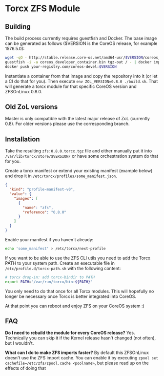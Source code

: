 # Torcx ZFS Module

## Building

The build process currently requires guestfish and Docker. The base image can be generated as follows ($VERSION is the CoreOS release, for example 1576.5.0):
```sh
wget -qO - http://stable.release.core-os.net/amd64-usr/$VERSION/coreos_developer_container.bin.bz2 | bunzip2 > coreos_developer_container.bin
guestfish -i -a coreos_developer_container.bin tgz-out / - | docker import - your-registry.com/coreos-devel:$VERSION
docker push your-registry.com/coreos-devel:$VERSION
```

Instantiate a container from that image and copy the repository into it (or let a CI do that for you).
Then execute `env ZOL_VERSION=0.8.0 ./build.sh`. That will generate a torcx module for that specific CoreOS version
and ZFSOnLinux 0.8.0.

## Old ZoL versions
Master is only compatible with the latest major release of ZoL (currently 0.8). For older versions please use the corresponding branch.

## Installation

Take the resulting `zfs:0.8.0.torcx.tgz` file and either manually put it into
`/var/lib/torcx/store/$VERSION/` or have some orchestration system do that for you. 

Create a torcx manifest or extend your existing manifest (example below) and drop it in `/etc/torcx/profiles/some_manifest.json`.
```json
{
  "kind": "profile-manifest-v0",
  "value": {
    "images": [
      {
        "name": "zfs",
        "reference": "0.8.0"
      }
    ]
  }
}
```

Enable your manifest if you haven't already:
```sh
echo 'some_manifest' > /etc/torcx/next-profile
```

If you want to be able to use the ZFS CLI utils you need to add the Torcx PATH to your system path. Create an executable file in `/etc/profile.d/torcx-path.sh` with the following content:
```sh
# torcx drop-in: add torcx-bindir to PATH
export PATH="/var/run/torcx/bin:${PATH}"
```
You only need to do that once for all Torcx modules. This will hopefully no longer be necessary once Torcx is better integrated into CoreOS.

At that point you can reboot and enjoy ZFS on your CoreOS system :)

## FAQ
**Do I need to rebuild the module for every CoreOS release?**
Yes. Technically you can skip it if the Kernel release hasn't changed (not often), but I wouldn't.

**What can I do to make ZFS imports faster?**
By default this ZFSOnLinux doesn't use the ZFS import cache. You can enable it by executing `zpool set cachefile=/etc/zfs/zpool.cache <poolname>`, but please read up on the effects of doing that
